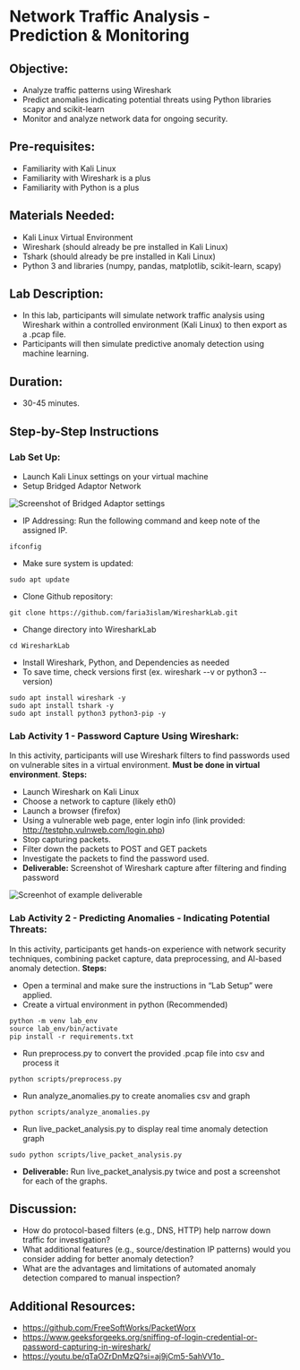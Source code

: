 # Network Traffic Analysis - Prediction & Monitoring

## Objective:
- Analyze traffic patterns using Wireshark
- Predict anomalies indicating potential threats using Python libraries scapy and scikit-learn
- Monitor and analyze network data for ongoing security.

## Pre-requisites: 
- Familiarity with Kali Linux
- Familiarity with Wireshark is a plus
- Familiarity with Python is a plus

## Materials Needed: 
- Kali Linux Virtual Environment
- Wireshark (should already be pre installed in Kali Linux)
- Tshark (should already be pre installed in Kali Linux)
- Python 3 and libraries (numpy, pandas, matplotlib, scikit-learn, scapy) 

## Lab Description: 
- In this lab, participants will simulate network traffic analysis using Wireshark within a controlled environment (Kali Linux) to then export as a .pcap file. 
- Participants will then simulate predictive anomaly detection using machine learning.

## Duration: 
- 30-45 minutes.

## Step-by-Step Instructions
### Lab Set Up:
- Launch Kali Linux settings on your virtual machine
- Setup Bridged Adaptor Network

![Screenshot of Bridged Adaptor settings](https://github.com/user-attachments/assets/885583ce-9c5a-49c6-93a4-65b0b59226a4)

- IP Addressing: Run the following command and keep note of the assigned IP.
```
ifconfig
```
- Make sure system is updated:
```
sudo apt update
```
- Clone Github repository:
```
git clone https://github.com/faria3islam/WiresharkLab.git
```
- Change directory into WiresharkLab
```
cd WiresharkLab
```
- Install Wireshark, Python, and Dependencies as needed
- To save time, check versions first (ex. wireshark --v or python3 --version)
```
sudo apt install wireshark -y
sudo apt install tshark -y
sudo apt install python3 python3-pip -y
```

### Lab Activity 1 - Password Capture Using Wireshark:
In this activity, participants will use Wireshark filters to find passwords used on vulnerable sites in a virtual environment. **Must be done in virtual environment**.
**Steps:**
- Launch Wireshark on Kali Linux
- Choose a network to capture (likely eth0)
- Launch a browser (firefox)
- Using a vulnerable web page, enter login info (link provided: http://testphp.vulnweb.com/login.php)
- Stop capturing packets.
- Filter down the packets to POST and GET packets
- Investigate the packets to find the password used.
- **Deliverable:** Screenshot of Wireshark capture after filtering and finding password

![Screenhot of example deliverable](https://github.com/user-attachments/assets/20e2d7c3-982e-45ce-bcfa-67653ef471cf)

### Lab Activity 2 - Predicting Anomalies - Indicating Potential Threats:
In this activity, participants get hands-on experience with network security techniques, combining packet capture, data preprocessing, and AI-based anomaly detection.
**Steps:**
- Open a terminal and make sure the instructions in “Lab Setup” were applied.
- Create a virtual environment in python (Recommended)
  
```
python -m venv lab_env
source lab_env/bin/activate
pip install -r requirements.txt
```

- Run preprocess.py to convert the provided .pcap file into csv and process it
```
python scripts/preprocess.py
```
- Run analyze_anomalies.py to create anomalies csv and graph
```
python scripts/analyze_anomalies.py
```
- Run live_packet_analysis.py to display real time anomaly detection graph
```
sudo python scripts/live_packet_analysis.py
```
- **Deliverable:** Run live_packet_analysis.py twice and post a screenshot for each of the graphs.

## Discussion:
- How do protocol-based filters (e.g., DNS, HTTP) help narrow down traffic for investigation?
- What additional features (e.g., source/destination IP patterns) would you consider adding for better anomaly detection?
- What are the advantages and limitations of automated anomaly detection compared to manual inspection?

## Additional Resources:
- https://github.com/FreeSoftWorks/PacketWorx
- https://www.geeksforgeeks.org/sniffing-of-login-credential-or-password-capturing-in-wireshark/
- https://youtu.be/qTaOZrDnMzQ?si=aj9jCm5-5ahVV1o_

